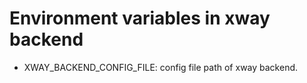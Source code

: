 
# Environment variables in xway backend
- XWAY_BACKEND_CONFIG_FILE: config file path of xway backend.
